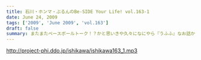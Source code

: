 ```yaml
---
title: 石川・ホンマ・ぶるんのBe-SIDE Your Life! vol.163-1
date: June 24, 2009
tags: ['2009', 'June 2009', 'vol.163']
draft: false
summary: またまたベースボールトーク！？かと思いきや久々になにやら『うふふ』なお話からスタート！・・・広島・ブラウン監督のやった内野５人の奇策の話等で収録前は盛り上がっていましたが・・・NAMAE
---
```


http://project-phi.ddo.jp/ishikawa/ishikawa163_1.mp3
